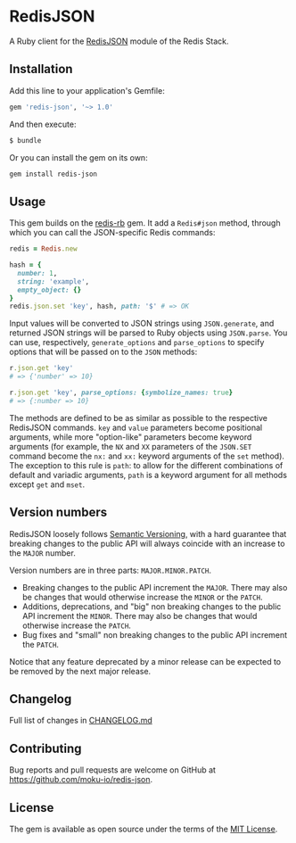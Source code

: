 # RedisJSON

A Ruby client for the [RedisJSON](https://redis.io/docs/stack/json/) module of the Redis Stack.

## Installation

Add this line to your application's Gemfile:

```ruby
gem 'redis-json', '~> 1.0'
```

And then execute:

```bash
$ bundle
```

Or you can install the gem on its own:

```bash
gem install redis-json
```

## Usage

This gem builds on the [redis-rb](https://github.com/redis/redis-rb) gem. It add a `Redis#json` method, through which you can call the JSON-specific Redis commands:

```ruby
redis = Redis.new

hash = {
  number: 1,
  string: 'example',
  empty_object: {}
}
redis.json.set 'key', hash, path: '$' # => OK
```

Input values will be converted to JSON strings using `JSON.generate`, and returned JSON strings will be parsed to Ruby objects using `JSON.parse`. You can use, respectively, `generate_options` and `parse_options` to specify options that will be passed on to the `JSON` methods:

```ruby
r.json.get 'key'
# => {'number' => 10}

r.json.get 'key', parse_options: {symbolize_names: true}
# => {:number => 10}
```

The methods are defined to be as similar as possible to the respective RedisJSON commands. `key` and `value` parameters become positional arguments, while more "option-like" parameters become keyword arguments (for example, the `NX` and `XX` parameters of the `JSON.SET` command become the `nx:` and `xx:` keyword arguments of the `set` method). The exception to this rule is `path`: to allow for the different combinations of default and variadic arguments, `path` is a keyword argument for all methods except `get` and `mset`.

## Version numbers

RedisJSON loosely follows [Semantic Versioning](https://semver.org/), with a hard guarantee that breaking changes to the public API will always coincide with an increase to the `MAJOR` number.

Version numbers are in three parts: `MAJOR.MINOR.PATCH`.

- Breaking changes to the public API increment the `MAJOR`. There may also be changes that would otherwise increase the `MINOR` or the `PATCH`.
- Additions, deprecations, and "big" non breaking changes to the public API increment the `MINOR`. There may also be changes that would otherwise increase the `PATCH`.
- Bug fixes and "small" non breaking changes to the public API increment the `PATCH`.

Notice that any feature deprecated by a minor release can be expected to be removed by the next major release.

## Changelog

Full list of changes in [CHANGELOG.md](CHANGELOG.md)

## Contributing

Bug reports and pull requests are welcome on GitHub at https://github.com/moku-io/redis-json.

## License

The gem is available as open source under the terms of the [MIT License](https://opensource.org/licenses/MIT).

